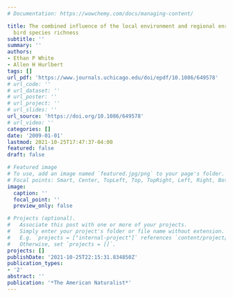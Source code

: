 ```yaml
---
# Documentation: https://wowchemy.com/docs/managing-content/

title: The combined influence of the local environment and regional enrichment on
  bird species richness
subtitle: ''
summary: ''
authors:
- Ethan P White
- Allen H Hurlbert
tags: []
url_pdf: 'https://www.journals.uchicago.edu/doi/epdf/10.1086/649578'
# url_code: ''
# url_dataset: ''
# url_poster: ''
# url_project: ''
# url_slides: ''
url_source: 'https://doi.org/10.1086/649578'
# url_video: ''
categories: []
date: '2009-01-01'
lastmod: 2021-10-25T17:47:37-04:00
featured: false
draft: false

# Featured image
# To use, add an image named `featured.jpg/png` to your page's folder.
# Focal points: Smart, Center, TopLeft, Top, TopRight, Left, Right, BottomLeft, Bottom, BottomRight.
image:
  caption: ''
  focal_point: ''
  preview_only: false

# Projects (optional).
#   Associate this post with one or more of your projects.
#   Simply enter your project's folder or file name without extension.
#   E.g. `projects = ["internal-project"]` references `content/project/deep-learning/index.md`.
#   Otherwise, set `projects = []`.
projects: []
publishDate: '2021-10-25T22:15:31.834850Z'
publication_types:
- '2'
abstract: ''
publication: '*The American Naturalist*'
---
```

